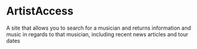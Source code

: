 # ArtistAccess
A site that allows you to search for a musician and returns information and music in regards to that musician, including recent news articles and tour dates
